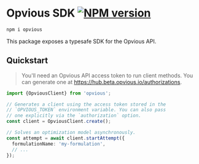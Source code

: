 # Opvious SDK [![NPM version](https://img.shields.io/npm/v/opvious.svg)](https://www.npmjs.com/package/opvious)

```sh
npm i opvious
```

This package exposes a typesafe SDK for the Opvious API.

## Quickstart

> You'll need an Opvious API access token to run client methods. You can
> generate one at https://hub.beta.opvious.io/authorizations.

```typescript
import {OpviousClient} from 'opvious';

// Generates a client using the access token stored in the
// `OPVIOUS_TOKEN` environment variable. You can also pass
// one explicitly via the `authorization` option.
const client = OpviousClient.create();

// Solves an optimization model asynchronously.
const attempt = await client.startAttempt({
  formulationName: 'my-formulation',
  // ...
});
```
